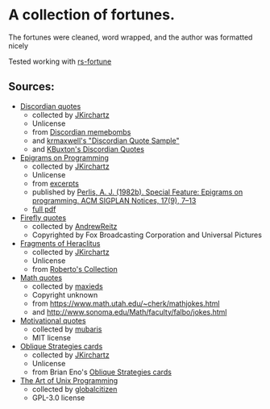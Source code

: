 # A collection of fortunes.

The fortunes were cleaned, word wrapped, and the author was formatted nicely

Tested working with [rs-fortune](https://github.com/zuisong/rs-fortune)

## Sources:

- [Discordian quotes](discordian)
  - collected by [JKirchartz](https://github.com/JKirchartz/fortunes/blob/master/memebomb)
  - Unlicense
  - from [Discordian memebombs](http://principiadiscordia.com/memebombs/)
  - and [krmaxwell's "Discordian Quote Sample"](https://gist.github.com/krmaxwell/7131789)
  - and [KBuxton's Discordian Quotes](https://kbuxton.com/discordia/discordianquotes.html)
- [Epigrams on Programming](epigrams_on_programming)
  - collected by [JKirchartz](https://github.com/JKirchartz/fortunes/blob/master/epigrams_in_programming)
  - Unlicense
  - from [excerpts](http://www.cs.yale.edu/homes/perlis-alan/quotes.html)
  - published by [Perlis, A. J. (1982b). Special Feature: Epigrams on programming. ACM SIGPLAN Notices, 17(9), 7–13](https://doi.org/10.1145/947955.1083808)
  - [full pdf](https://gwern.net/doc/cs/algorithm/1982-perlis.pdf)
- [Firefly quotes](firefly)
  - collected by [AndrewReitz](https://github.com/AndrewReitz/fortune-firefly)
  - Copyrighted by Fox Broadcasting Corporation and Universal Pictures
- [Fragments of Heraclitus](fragments_of_heraclitus)
  - collected by [JKirchartz](https://github.com/JKirchartz/fortunes/blob/master/HeraclitusFragments)
  - Unlicense
  - from [Roberto's Collection](https://github.com/r03ert0/Heraclitus-Fragments)
- [Math quotes](math)
  - collected by [maxieds](https://github.com/maxieds/math-fortune-mod)
  - Copyright unknown
  - from https://www.math.utah.edu/~cherk/mathjokes.html
  - and http://www.sonoma.edu/Math/faculty/falbo/jokes.html
- [Motivational quotes](motivate)
  - collected by [mubaris](https://github.com/mubaris/motivate)
  - MIT license
- [Oblique Strategies cards](oblique_strategies)
  - collected by [JKirchartz](https://github.com/JKirchartz/fortunes/blob/master/ObliqueStrategies)
  - Unlicense
  - from Brian Eno's [Oblique Strategies cards](https://en.wikipedia.org/wiki/Oblique_Strategies)
- [The Art of Unix Programming](taoup)
  - collected by [globalcitizen](https://github.com/globalcitizen/taoup)
  - GPL-3.0 license
